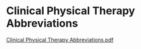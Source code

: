 # Clinical Physical Therapy Abbreviations

[Clinical Physical Therapy Abbreviations.pdf](Clinical%20Physical%20Therapy%20Abbreviations%200394244e4d944caabc6ae8c3a2922497/Clinical_Physical_Therapy_Abbreviations.pdf)